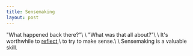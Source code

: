 ```yaml
---
title: Sensemaking
layout: post
---
```

"What happened back there?"\\
\\
"What was that all about?"\\
\\
It's worthwhile to [reflect]({{site.url}}/look-back),\\
to try to make sense.\\
\\
Sensemaking is a valuable skill.
